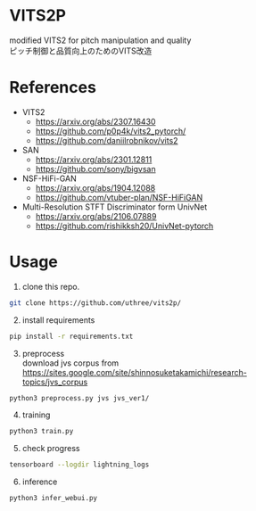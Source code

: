 # VITS2P
modified VITS2 for pitch manipulation and quality  
ピッチ制御と品質向上のためのVITS改造

# References
- VITS2
    - https://arxiv.org/abs/2307.16430
    - https://github.com/p0p4k/vits2_pytorch/
    - https://github.com/daniilrobnikov/vits2
- SAN
    - https://arxiv.org/abs/2301.12811
    - https://github.com/sony/bigvsan
- NSF-HiFi-GAN
    - https://arxiv.org/abs/1904.12088
    - https://github.com/vtuber-plan/NSF-HiFiGAN
- Multi-Resolution STFT Discriminator form UnivNet
    - https://arxiv.org/abs/2106.07889
    - https://github.com/rishikksh20/UnivNet-pytorch

# Usage
1. clone this repo.
```sh
git clone https://github.com/uthree/vits2p/
```

2. install requirements
```sh
pip install -r requirements.txt
```

3. preprocess  
download jvs corpus from https://sites.google.com/site/shinnosuketakamichi/research-topics/jvs_corpus

```sh
python3 preprocess.py jvs jvs_ver1/
```

4. training
```sh
python3 train.py
```

5. check progress
```sh
tensorboard --logdir lightning_logs
```

6. inference
```sh
python3 infer_webui.py
```